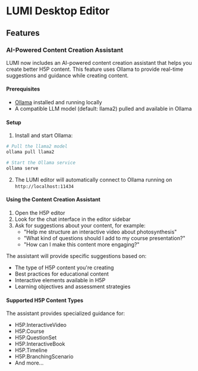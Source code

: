 # LUMI Desktop Editor

## Features

### AI-Powered Content Creation Assistant

LUMI now includes an AI-powered content creation assistant that helps you create better H5P content. This feature uses Ollama to provide real-time suggestions and guidance while creating content.

#### Prerequisites

- [Ollama](https://ollama.ai/) installed and running locally
- A compatible LLM model (default: llama2) pulled and available in Ollama

#### Setup

1. Install and start Ollama:
```bash
# Pull the llama2 model
ollama pull llama2

# Start the Ollama service
ollama serve
```

2. The LUMI editor will automatically connect to Ollama running on `http://localhost:11434`

#### Using the Content Creation Assistant

1. Open the H5P editor
2. Look for the chat interface in the editor sidebar
3. Ask for suggestions about your content, for example:
   - "Help me structure an interactive video about photosynthesis"
   - "What kind of questions should I add to my course presentation?"
   - "How can I make this content more engaging?"

The assistant will provide specific suggestions based on:
- The type of H5P content you're creating
- Best practices for educational content
- Interactive elements available in H5P
- Learning objectives and assessment strategies

#### Supported H5P Content Types

The assistant provides specialized guidance for:
- H5P.InteractiveVideo
- H5P.Course
- H5P.QuestionSet
- H5P.InteractiveBook
- H5P.Timeline
- H5P.BranchingScenario
- And more...
